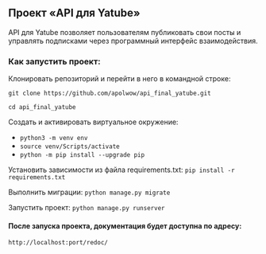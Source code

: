 ## Проект «API для Yatube»

API для Yatube позволяет пользователям публиковать свои посты и управлять подписками через программный интерфейс взаимодействия.


### Как запустить проект:

Клонировать репозиторий и перейти в него в командной строке:

`git clone https://github.com/apolwow/api_final_yatube.git`

`cd api_final_yatube`


Создать и активировать виртуальное окружение:

+ `python3 -m venv env`
+ `source venv/Scripts/activate`
+ `python -m pip install --upgrade pip`

Установить зависимости из файла requirements.txt:
`pip install -r requirements.txt`

Выполнить миграции:
`python manage.py migrate`


Запустить проект:
`python manage.py runserver`
#### После запуска проекта, документация будет доступна по адресу:
`http://localhost:port/redoc/`

